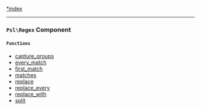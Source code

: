 <!--
    This markdown file was generated using `docs/documenter.php`.

    Any edits to it will likely be lost.
-->

[*index](./../README.md)

---

### `Psl\Regex` Component

#### `Functions`

- [capture_groups](./../../src/Psl/Regex/capture_groups.php#L17)
- [every_match](./../../src/Psl/Regex/every_match.php#L25)
- [first_match](./../../src/Psl/Regex/first_match.php#L24)
- [matches](./../../src/Psl/Regex/matches.php#L19)
- [replace](./../../src/Psl/Regex/replace.php#L22)
- [replace_every](./../../src/Psl/Regex/replace_every.php#L24)
- [replace_with](./../../src/Psl/Regex/replace_with.php#L24)
- [split](./../../src/Psl/Regex/split.php#L29)


